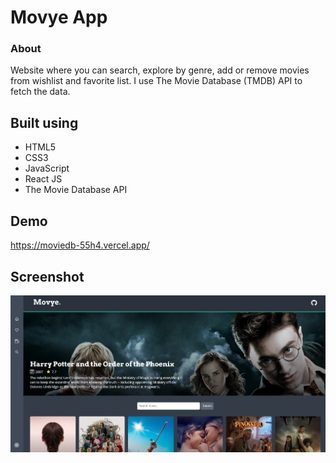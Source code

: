 # Movye App

### About

Website where you can search, explore by genre, add or remove movies from wishlist and favorite list. I use The Movie Database (TMDB) API to fetch the data.

## Built using

- HTML5
- CSS3
- JavaScript
- React JS
- The Movie Database API

## Demo

https://moviedb-55h4.vercel.app/

## Screenshot

![alt text](https://github.com/nicoc12024/moviedb/blob/master/public/movie.png)
